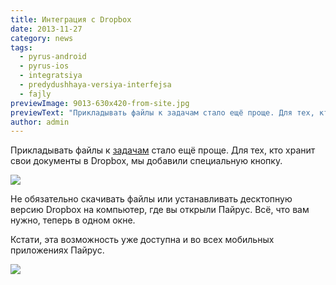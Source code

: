 ```yaml
---
title: Интеграция с Dropbox
date: 2013-11-27
category: news
tags:
  - pyrus-android
  - pyrus-ios
  - integratsiya
  - predydushhaya-versiya-interfejsa
  - fajly
previewImage: 9013-630x420-from-site.jpg
previewText: "Прикладывать файлы к задачам стало ещё проще. Для тех, кто хранит свои документы в Dropbox, мы добавили специальную кнопку."
author: admin
---
```

Прикладывать файлы к [задачам](blog/originalnaya-postanovka-5-shagov-k-pravilnoj-zadache) стало ещё проще. Для тех, кто хранит свои документы в Dropbox, мы добавили специальную кнопку.

![](screen3.webp)

Не обязательно скачивать файлы или устанавливать десктопную версию Dropbox на компьютер, где вы открыли Пайрус. Всё, что вам нужно, теперь в одном окне.

Кстати, эта возможность уже доступна и во всех мобильных приложениях Пайрус.

![](dropbox_android.webp)